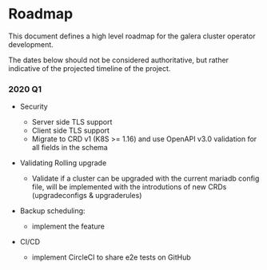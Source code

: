 # Roadmap

This document defines a high level roadmap for the galera cluster operator development.

The dates below should not be considered authoritative, but rather indicative of the projected timeline of the project.

### 2020 Q1

- Security
  - Server side TLS support
  - Client side TLS support
  - Migrate to CRD v1 (K8S >= 1.16) and use OpenAPI v3.0 validation for all fields in the schema

- Validating Rolling upgrade
  - Validate if a cluster can be upgraded with the current mariadb config file, will be implemented with the introdutions of new CRDs (upgradeconfigs & upgraderules)

- Backup scheduling:
  - implement the feature

- CI/CD
  - implement CircleCI to share e2e tests on GitHub
  
